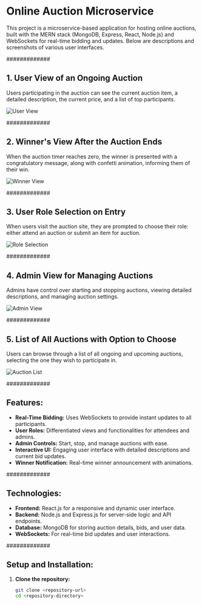 # Online Auction Microservice

This project is a microservice-based application for hosting online auctions, built with the MERN stack (MongoDB, Express, React, Node.js) and WebSockets for real-time bidding and updates. Below are descriptions and screenshots of various user interfaces.

#############
## 1. User View of an Ongoing Auction
Users participating in the auction can see the current auction item, a detailed description, the current price, and a list of top participants.

![User View](file-F10WLOqPwAY1eGWBAgCWG4dW)

#############
## 2. Winner's View After the Auction Ends
When the auction timer reaches zero, the winner is presented with a congratulatory message, along with confetti animation, informing them of their win.

![Winner View](file-HgeAXkrFAtdU9DDp742PXptk)

#############
## 3. User Role Selection on Entry
When users visit the auction site, they are prompted to choose their role: either attend an auction or submit an item for auction.

![Role Selection](file-Al3UfdmMsK95uEK1s9ave539)

#############
## 4. Admin View for Managing Auctions
Admins have control over starting and stopping auctions, viewing detailed descriptions, and managing auction settings.

![Admin View](file-QmBSEWEcaYRbQf0Rh18BMNvf)

#############
## 5. List of All Auctions with Option to Choose
Users can browse through a list of all ongoing and upcoming auctions, selecting the one they wish to participate in.

![Auction List](file-NI5fBczxHs7WXfAKxoChNPpM)

#############
## Features:
- **Real-Time Bidding:** Uses WebSockets to provide instant updates to all participants.
- **User Roles:** Differentiated views and functionalities for attendees and admins.
- **Admin Controls:** Start, stop, and manage auctions with ease.
- **Interactive UI:** Engaging user interface with detailed descriptions and current bid updates.
- **Winner Notification:** Real-time winner announcement with animations.

#############
## Technologies:
- **Frontend:** React.js for a responsive and dynamic user interface.
- **Backend:** Node.js and Express.js for server-side logic and API endpoints.
- **Database:** MongoDB for storing auction details, bids, and user data.
- **WebSockets:** For real-time bid updates and user interactions.

#############
## Setup and Installation:
1. **Clone the repository:**
   ```sh
   git clone <repository-url>
   cd <repository-directory>
